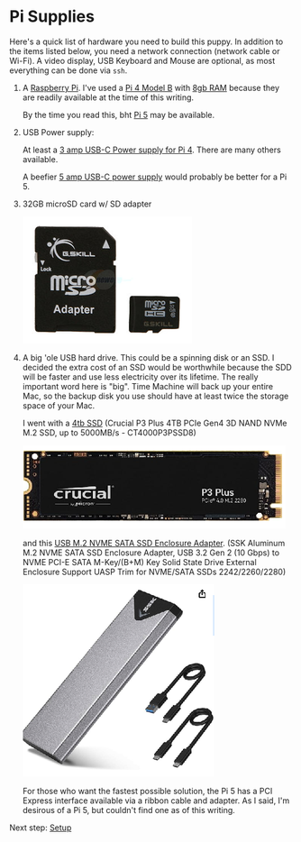 Pi Supplies
===========

Here's a quick list of hardware you need to build this puppy. In addition to
the items listed below, you need a network connection (network cable or 
Wi-Fi). A video display, USB Keyboard and Mouse are optional, as most everything
can be done via `ssh`.

  1. A [Raspberry Pi](https://www.raspberrypi.com/products/). 
     I've used a [Pi 4 Model B](https://www.raspberrypi.com/products/raspberry-pi-4-model-b/) with [8gb RAM](https://www.raspberrypi.com/products/raspberry-pi-4-model-b/?variant=raspberry-pi-4-model-b-8gb) because they are readily available at the time of this writing.
  
     By the time you read this, bht [Pi 5](https://www.raspberrypi.com/products/raspberry-pi-5/) may be available.     

  2. USB Power supply: 
  
     At least a [3 amp USB-C Power supply for Pi 4](https://www.newark.com/raspberry-pi/sc0218/5-1v-3a-usb-c-psu-us-black-rohs/dp/03AH7034).
     There are many others available.
 
     A beefier [5 amp USB-C power supply](https://vilros.com/products/raspberry-pi-5-official-power-supply?utm_source%5B0%5D=google&utm_source%5B1%5D=google&utm_medium%5B0%5D=product_sync&utm_medium%5B1%5D=cpc&utm_campaign%5B0%5D=sag_organic&utm_campaign%5B1%5D=&utm_term=&utm_content%5B0%5D=sag_organic&utm_content%5B1%5D=90618046730) would probably be better for a Pi 5.

  3. 32GB microSD card w/ SD adapter

     ![Pi2](images/supplies/SDCard-20-231-577-Z01.jpg)

  4. A big 'ole USB hard drive. This could be a spinning disk or an SSD. I decided the extra cost of an SSD would be 
     worthwhile because the SDD will be faster and use less electricity over its lifetime. The really important word
     here is "big". Time Machine will back up your entire Mac, so the backup disk you use should have at least twice the
     storage space of your Mac. 
 
     I went with a [4tb SSD](https://www.amazon.com/dp/B0B25M8FXX?ref=ppx_yo2ov_dt_b_product_details&th=1) (Crucial P3 Plus 4TB PCIe Gen4 3D NAND NVMe M.2 SSD, up to 5000MB/s - CT4000P3PSSD8)
     
     ![SSD](images/supplies/SSD-NVMe-M.2.png)
     
     and this [USB M.2 NVME SATA SSD Enclosure Adapter](https://www.amazon.com/dp/B07MNFH1PX?psc=1&ref=ppx_yo2ov_dt_b_product_details). (SSK Aluminum M.2 NVME SATA SSD Enclosure Adapter, USB 3.2 Gen 2 (10 Gbps) to NVME PCI-E SATA M-Key/(B+M) Key Solid State Drive External Enclosure Support UASP Trim for NVME/SATA SSDs 2242/2260/2280)

     ![SSD Enclosure](images/supplies/Enclosure-M.2-NMVE-SSD.png)

     For those who want the fastest possible solution, the Pi 5 has a PCI Express interface available via a ribbon cable
     and adapter. As I said, I'm desirous of a Pi 5, but couldn't find one as of this writing.

Next step: [Setup](setup.html)
